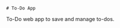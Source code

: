                                                                                                                                      # To-Do App
To-Do web app to save and manage to-dos.
